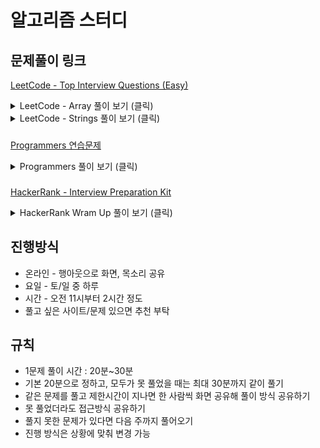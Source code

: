 # 알고리즘 스터디

## 문제풀이 링크

[LeetCode - Top Interview Questions (Easy)](https://leetcode.com/explore/interview/card/top-interview-questions-easy/)

<details><summary>LeetCode - Array 풀이 보기 (클릭)</summary>
<p>

### 2020.04.25(토)

- [Remove Duplicates from Sorted Array](https://github.com/ProblemSolvedStudy/problem-solved/blob/master/array/remove-duplicates.md)
- [Best Time to Buy and Sell Stock](https://github.com/ProblemSolvedStudy/problem-solved/blob/master/array/best-time-to-buy-and-sell.md)
- [Rotate Array](https://github.com/ProblemSolvedStudy/problem-solved/blob/master/array/rotate-array.md)

### 2020.05.02(토)

- [Contains Duplicate](https://github.com/ProblemSolvedStudy/problem-solved/blob/master/array/contains-duplicate.md)
- [Single Number](https://github.com/ProblemSolvedStudy/problem-solved/blob/master/array/single-number.md)
- [Intersection of Two Arrays II](https://github.com/ProblemSolvedStudy/problem-solved/blob/master/array/intersection-of-two-arrays-2.md)
- [Plus One](https://github.com/ProblemSolvedStudy/problem-solved/blob/master/array/plus-one.md)

### 2020.05.09(토)

- [Move Zeroes](https://github.com/ProblemSolvedStudy/problem-solved/blob/master/array/move-zeroes.md)
- [Two Sum](https://github.com/ProblemSolvedStudy/problem-solved/blob/master/array/two-sum.md)
- [Valid Sudoku](https://github.com/ProblemSolvedStudy/problem-solved/blob/master/array/valid-sudoku.md)

</p>
</details>

<details><summary>LeetCode - Strings 풀이 보기 (클릭)</summary>
<p>

### 2020.05.17(일)

- [Reverse String](https://github.com/ProblemSolvedStudy/problem-solved/blob/master/strings/reverse-string.md)
- [Reverse Integer](https://github.com/ProblemSolvedStudy/problem-solved/blob/master/strings/reverse-integer.md)
- [First Unique Character in a String](https://github.com/ProblemSolvedStudy/problem-solved/blob/master/strings/first-unique-char-in-a-string.md)

### 2020.05.23(토)

- [Valid Anagram](https://github.com/ProblemSolvedStudy/problem-solved/blob/master/strings/valid-anagram.md)
- [Valid Palindrome](https://github.com/ProblemSolvedStudy/problem-solved/blob/master/strings/valid-palindrome.md)

</p>
</details>

###

[Programmers 연습문제](https://programmers.co.kr/learn/courses/30/)

<details><summary>Programmers 풀이 보기 (클릭)</summary>
<p>

### 2020.05.30(토)

- [124 나라의 숫자](https://github.com/ProblemSolvedStudy/problem-solved/blob/master/programmers/124.md)
- [2 x n 타일링](https://github.com/ProblemSolvedStudy/problem-solved/blob/master/programmers/2n-tiling.md)

</p>
</details>

###

[HackerRank - Interview Preparation Kit](https://www.hackerrank.com/interview/interview-preparation-kit)

<details><summary>HackerRank Wram Up 풀이 보기 (클릭)</summary>
<p>

### 2020.06.07(일)

- [Sock Merchant](https://github.com/ProblemSolvedStudy/problem-solved/blob/master/hackerrank/sock-merchant.md)
- [Counting Valleys](https://github.com/ProblemSolvedStudy/problem-solved/blob/master/hackerrank/counting-valleys.md)
- [Jumping on the Clouds](https://github.com/ProblemSolvedStudy/problem-solved/blob/master/hackerrank/jumping-on-the-clouds.md)

### 2020.06.13(토)

- [Repeated String](https://github.com/ProblemSolvedStudy/problem-solved/blob/master/hackerrank/repeated-string.md)
- [2D Array - DS](https://github.com/ProblemSolvedStudy/problem-solved/blob/master/hackerrank/2d-array-ds.md)
- [Arrays: Left Rotation](https://github.com/ProblemSolvedStudy/problem-solved/blob/master/hackerrank/array-left-rotation.md)

</p>
</details>

## 진행방식

- 온라인 - 행아웃으로 화면, 목소리 공유
- 요일 - 토/일 중 하루
- 시간 - 오전 11시부터 2시간 정도
- 풀고 싶은 사이트/문제 있으면 추천 부탁

## 규칙

- 1문제 풀이 시간 : 20분~30분
- 기본 20분으로 정하고, 모두가 못 풀었을 때는 최대 30분까지 같이 풀기
- 같은 문제를 풀고 제한시간이 지나면 한 사람씩 화면 공유해 풀이 방식 공유하기
- 못 풀었더라도 접근방식 공유하기
- 풀지 못한 문제가 있다면 다음 주까지 풀어오기
- 진행 방식은 상황에 맞춰 변경 가능
